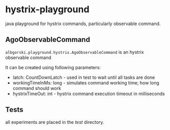 # hystrix-playground
java playground for hystrix commands, particularly observable command.
 
## AgoObservableCommand

```albgorski.playground.hystrix.AgoObservableCommand``` is an hystrix observable command

It can be created using following parameters: 

* latch: CountDownLatch - used in test to wait until all tasks are done
* workingTimeInMs: long - simulates command working time; how long command should work 
* hystrixTimeOut: int - hystrix command execution timeout in milliseconds 

## Tests
all experiments are placed in the _test_ directory.